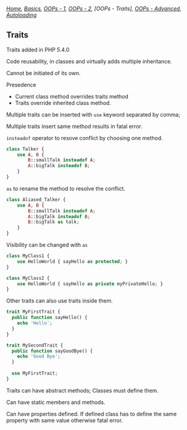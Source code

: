 ###### *[Home](https://tashbalrai.github.io)*, [Basics](https://tashbalrai.github.io/php/basics.html), [OOPs - 1](https://tashbalrai.github.io/php/oops/basics.html), [OOPs - 2](https://tashbalrai.github.io/php/oops/basics2.html), [OOPs - Traits], [OOPs - Advanced](https://tashbalrai.github.io/php/oops/advanced.html), [Autoloading](https://tashbalrai.github.io/php/oops/autoloading.html)

## Traits
Traits added in PHP 5.4.0

Code reusability, in classes and virtually adds multiple inheritance.

Cannot be initiated of its own.

Presedence
  - Current class method overrides traits method
  - Traits override inherited class method.

Multiple traits can be inserted with ```use``` keyword separated by comma;

Multiple traits insert same method results in fatal error.

```insteadof``` operator to resove conflict by choosing one method.

```php
class Talker {
    use A, B {
        B::smallTalk insteadof A;
        A::bigTalk insteadof B;
    }
}
```

```as``` to rename the method to resolve the conflict.

```php
class Aliased_Talker {
    use A, B {
        B::smallTalk insteadof A;
        A::bigTalk insteadof B;
        B::bigTalk as talk;
    }
}
```

Visibility can be changed with ```as```
```php
class MyClass1 {
    use HelloWorld { sayHello as protected; }
}

class MyClass2 {
    use HelloWorld { sayHello as private myPrivateHello; }
}
```

Other traits can also use traits inside them.
```php
trait MyFirstTrait {
  public function sayHello() {
    echo 'Hello';
  }
}

trait MySecondTrait {
  public function sayGoodBye() {
    echo 'Good Bye';
  }
  
  use MyFirstTrait;
}
```

Traits can have abstract methods; Classes must define them.

Can have static members and methods.

Can have properties defined. If defined class has to define the same property with same value otherwise fatal error.
